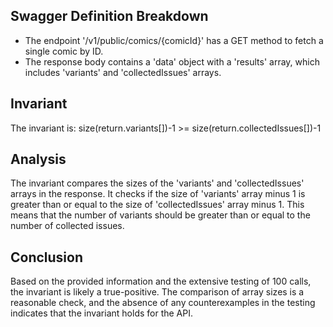 ## Swagger Definition Breakdown
- The endpoint '/v1/public/comics/{comicId}' has a GET method to fetch a single comic by ID.
- The response body contains a 'data' object with a 'results' array, which includes 'variants' and 'collectedIssues' arrays.

## Invariant
The invariant is: size(return.variants[])-1 >= size(return.collectedIssues[])-1

## Analysis
The invariant compares the sizes of the 'variants' and 'collectedIssues' arrays in the response. It checks if the size of 'variants' array minus 1 is greater than or equal to the size of 'collectedIssues' array minus 1. This means that the number of variants should be greater than or equal to the number of collected issues.

## Conclusion
Based on the provided information and the extensive testing of 100 calls, the invariant is likely a true-positive. The comparison of array sizes is a reasonable check, and the absence of any counterexamples in the testing indicates that the invariant holds for the API.
